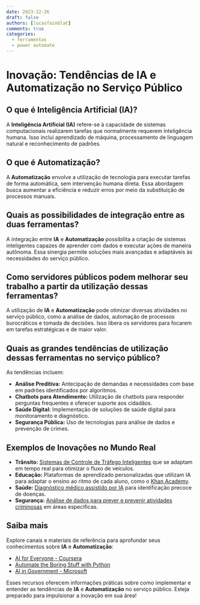 ```yaml
---
date: 2023-12-26
draft: false
authors: [lucasfainblat]
comments: true
categories:
  - ferramentas
  - power automate
---
```


# Inovação: Tendências de IA e Automatização no Serviço Público

## O que é Inteligência Artificial (IA)?

A **Inteligência Artificial (IA)** refere-se à capacidade de sistemas computacionais realizarem tarefas que normalmente requerem inteligência humana. Isso inclui aprendizado de máquina, processamento de linguagem natural e reconhecimento de padrões.

## O que é Automatização?

A **Automatização** envolve a utilização de tecnologia para executar tarefas de forma automática, sem intervenção humana direta. Essa abordagem busca aumentar a eficiência e reduzir erros por meio da substituição de processos manuais.

<!-- more -->

## Quais as possibilidades de integração entre as duas ferramentas?

A integração entre **IA** e **Automatização** possibilita a criação de sistemas inteligentes capazes de aprender com dados e executar ações de maneira autônoma. Essa sinergia permite soluções mais avançadas e adaptáveis às necessidades do serviço público.

## Como servidores públicos podem melhorar seu trabalho a partir da utilização dessas ferramentas?

A utilização de **IA** e **Automatização** pode otimizar diversas atividades no serviço público, como a análise de dados, automação de processos burocráticos e tomada de decisões. Isso libera os servidores para focarem em tarefas estratégicas e de maior valor.

## Quais as grandes tendências de utilização dessas ferramentas no serviço público?

As tendências incluem:

- **Análise Preditiva:** Antecipação de demandas e necessidades com base em padrões identificados por algoritmos.
- **Chatbots para Atendimento:** Utilização de chatbots para responder perguntas frequentes e oferecer suporte aos cidadãos.
- **Saúde Digital:** Implementação de soluções de saúde digital para monitoramento e diagnóstico.
- **Segurança Pública:** Uso de tecnologias para análise de dados e prevenção de crimes.

## Exemplos de Inovações no Mundo Real

- **Trânsito:** [Sistemas de Controle de Tráfego Inteligentes](https://www.forbes.com/sites/forbestechcouncil/2020/08/26/here-are-7-ways-ai-can-transform-urban-mobility/) que se adaptam em tempo real para otimizar o fluxo de veículos.
- **Educação:** Plataformas de aprendizado personalizadas que utilizam IA para adaptar o ensino ao ritmo de cada aluno, como o [Khan Academy](https://www.khanacademy.org/).
- **Saúde:** [Diagnóstico médico assistido por IA](https://www.ncbi.nlm.nih.gov/pmc/articles/PMC7293022/) para identificação precoce de doenças.
- **Segurança:** [Análise de dados para prever e prevenir atividades criminosas](https://www.tandfonline.com/doi/abs/10.1080/15252019.2020.1790802) em áreas específicas.

## Saiba mais

Explore canais e materiais de referência para aprofundar seus conhecimentos sobre **IA** e **Automatização**:

- [AI for Everyone - Coursera](https://www.coursera.org/learn/ai-for-everyone)
- [Automate the Boring Stuff with Python](https://automatetheboringstuff.com/)
- [AI in Government - Microsoft](https://www.microsoft.com/en-us/ai/industry/ai-in-government?activetab=pivot1%3aprimaryr6)

Esses recursos oferecem informações práticas sobre como implementar e entender as tendências de **IA** e **Automatização** no serviço público. Esteja preparado para impulsionar a inovação em sua área!